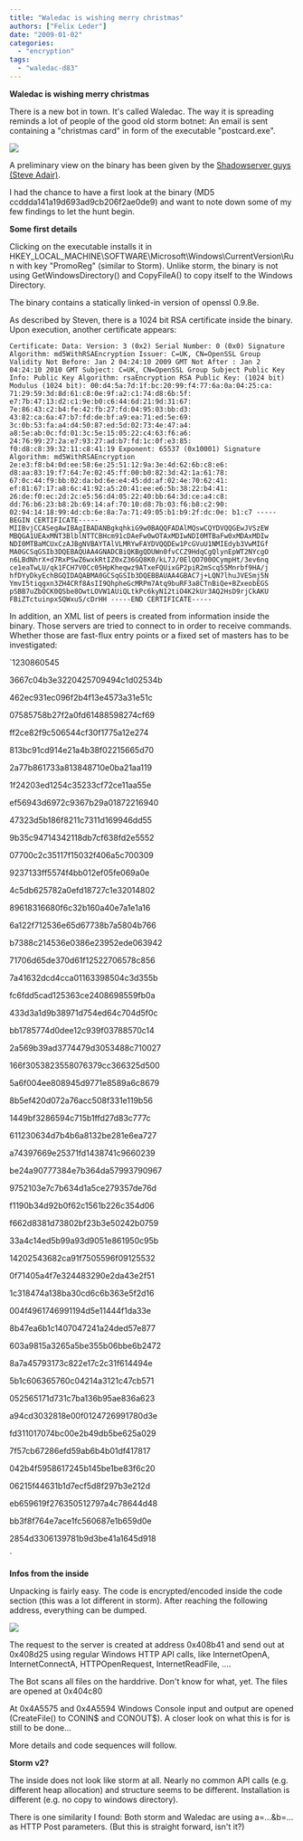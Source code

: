 ```yaml
---
title: "Waledac is wishing merry christmas"
authors: ["Felix Leder"]
date: "2009-01-02"
categories: 
  - "encryption"
tags: 
  - "waledac-d83"
---
```


**Waledac is wishing merry christmas**

There is a new bot in town. It's called Waledac. The way it is spreading reminds a lot of people of the good old storm botnet: An email is sent containing a "christmas card" in form of the executable "postcard.exe".

![](images/drupal_image_324.png)

A preliminary view on the binary has been given by the [Shadowserver guys (Steve Adair)](http://www.shadowserver.org/wiki/pmwiki.php?n=Calendar.20081231).

I had the chance to have a first look at the binary (MD5 ccddda141a19d693ad9cb206f2ae0de9) and want to note down some of my few findings to let the hunt begin.

**Some first details**

Clicking on the executable installs it in HKEY\_LOCAL\_MACHINE\\SOFTWARE\\Microsoft\\Windows\\CurrentVersion\\Run with key "PromoReg" (similar to Storm). Unlike storm, the binary is not using GetWindowsDirectory() and CopyFileA() to copy itself to the Windows Directory.

The binary contains a statically linked-in version of openssl 0.9.8e.

As described by Steven, there is a 1024 bit RSA certificate inside the binary. Upon execution, another certificate appears:

`Certificate: Data: Version: 3 (0x2) Serial Number: 0 (0x0) Signature Algorithm: md5WithRSAEncryption Issuer: C=UK, CN=OpenSSL Group Validity Not Before: Jan 2 04:24:10 2009 GMT Not After : Jan 2 04:24:10 2010 GMT Subject: C=UK, CN=OpenSSL Group Subject Public Key Info: Public Key Algorithm: rsaEncryption RSA Public Key: (1024 bit) Modulus (1024 bit): 00:d4:5a:7d:1f:bc:20:99:f4:77:6a:0a:04:25:ca: 71:29:59:3d:8d:61:c8:0e:9f:a2:c1:74:d8:6b:5f: e7:7b:47:13:d2:c1:9e:b0:c6:44:6d:21:9d:31:67: 7e:86:43:c2:b4:fe:42:fb:27:fd:04:95:03:bb:d3: 43:82:ca:6a:47:b7:fd:de:bf:a9:ea:71:ed:5e:69: 3c:0b:53:fa:a4:d4:50:87:ed:5d:02:73:4e:47:a4: a8:5e:ab:0c:fd:01:3c:5e:15:05:22:c4:63:f6:a6: 24:76:99:27:2a:e7:93:27:ad:b7:fd:1c:0f:e3:85: f0:d8:c8:39:32:11:c8:41:19 Exponent: 65537 (0x10001) Signature Algorithm: md5WithRSAEncryption 2e:e3:f8:b4:0d:ee:58:6e:25:51:12:9a:3e:4d:62:6b:c8:e6: d8:aa:83:19:f7:64:7e:02:45:ff:00:b0:82:3d:42:1a:61:78: 67:0c:44:f9:bb:02:da:bd:6e:e4:45:dd:af:02:4e:70:62:41: ef:81:67:17:a8:6c:41:92:a5:20:41:ee:e6:5b:38:22:b4:41: 26:de:f0:ec:2d:2c:e5:56:d4:05:22:40:bb:64:3d:ce:a4:c8: dd:76:b6:23:b8:2b:69:14:af:70:10:d8:7b:03:f6:b8:c2:90: 02:94:14:18:99:4d:cb:6e:8a:7a:71:49:05:b1:b9:2f:dc:0e: b1:c7 -----BEGIN CERTIFICATE----- MIIBvjCCASegAwIBAgIBADANBgkqhkiG9w0BAQQFADAlMQswCQYDVQQGEwJVSzEW MBQGA1UEAxMNT3BlblNTTCBHcm91cDAeFw0wOTAxMDIwNDI0MTBaFw0xMDAxMDIw NDI0MTBaMCUxCzAJBgNVBAYTAlVLMRYwFAYDVQQDEw1PcGVuU1NMIEdyb3VwMIGf MA0GCSqGSIb3DQEBAQUAA4GNADCBiQKBgQDUWn0fvCCZ9HdqCgQlynEpWT2NYcgO n6LBdNhrX+d7RxPSwZ6wxkRtIZ0xZ36GQ8K0/kL7J/0ElQO700OCympHt/3ev6nq ce1eaTwLU/qk1FCH7V0Cc05HpKheqwz9ATxeFQUixGP2piR2mScq55Mnrbf9HA/j hfDYyDkyEchBGQIDAQABMA0GCSqGSIb3DQEBBAUAA4GBAC7j+LQN7lhuJVESmj5N YmvI5tiqgxn3ZH4CRf8AsII9QhpheGcMRPm7Atq9buRF3a8CTnBiQe+BZxeobEGS pSBB7uZbOCK0QSbe8OwtLOVW1AUiQLtkPc6kyN12tiO4K2kUr3AQ2HsD9rjCkAKU FBiZTctuinpxSQWxuS/cDrHH -----END CERTIFICATE-----`

In addition, an XML list of peers is created from information inside the binary. Those servers are tried to connect to in order to receive commands. Whether those are fast-flux entry points or a fixed set of masters has to be investigated:

`1230860545

3667c04b3e3220425709494c1d02534b

462ec931ec096f2b4f13e4573a31e51c

07585758b27f2a0fd61488598274cf69

ff2ce82f9c506544cf30f1775a12e274

813bc91cd914e21a4b38f02215665d70

2a77b861733a813848710e0ba21aa119

1f24203ed1254c35233cf72ce11aa55e

ef56943d6972c9367b29a01872216940

47323d5b186f8211c7311d169946dd55

9b35c94714342118db7cf638fd2e5552

07700c2c35117f15032f406a5c700309

9237133ff5574f4bb012ef05fe069a0e

4c5db625782a0efd18727c1e32014802

89618316680f6c32b160a40e7a1e1a16

6a122f712536e65d67738b7a5804b766

b7388c214536e0386e23952ede063942

71706d65de370d61f12522706578c856

7a41632dcd4cca01163398504c3d355b

fc6fdd5cad125363ce2408698559fb0a

433d3a1d9b38971d754ed64c704d5f0c

bb1785774d0dee12c939f03788570c14

2a569b39ad3774479d3053488c710027

166f3053823558076379cc366325d500

5a6f004ee808945d9771e8589a6c8679

8b5ef420d072a76acc508f331e119b56

1449bf3286594c715b1ffd27d83c777c

611230634d7b4b6a8132be281e6ea727

a74397669e25371fd1438741c9660239

be24a90777384e7b364da57993790967

9752103e7c7b634d1a5ce279357de76d

f1190b34d92b0f62c1561b226c354d06

f662d8381d73802bf23b3e50242b0759

33a4c14ed5b99a93d9051e861950c95b

14202543682ca91f7505596f09125532

0f71405a4f7e324483290e2da43e2f51

1c318474a138ba30cd6c6b363e5f2d16

004f4961746991194d5e11444f1da33e

8b47ea6b1c1407047241a24ded57e877

603a9815a3265a5be355b06bbe6b2472

8a7a45793173c822e17c2c31f614494e

5b1c606365760c04214a3121c47cb571

052565171d731c7ba136b95ae836a623

a94cd3032818e00f0124726991780d3e

fd311017074bc00e2b49db5be625a029

7f57cb67286efd59ab6b4b01df417817

042b4f5958617245b145be1be83f6c20

06215f44631b1d7ecf5d8f297b3e212d

eb659619f276350512797a4c78644d48

bb3f8f764e7ace1fc560687e1b659d0e

2854d3306139781b9d3be41a1645d918

`

**Infos from the inside**

Unpacking is fairly easy. The code is encrypted/encoded inside the code section (this was a lot different in storm). After reaching the following address, everything can be dumped.

![](images/drupal_image_323.png)

The request to the server is created at address 0x408b41 and send out at 0x408d25 using regular Windows HTTP API calls, like InternetOpenA, InternetConnectA, HTTPOpenRequest, InternetReadFile, ....

The Bot scans all files on the harddrive. Don't know for what, yet. The files are opened at 0x404c80

At 0x4A5575 and 0x4A5594 Windows Console input and output are opened (CreateFile() to CONIN$ and CONOUT$). A closer look on what this is for is still to be done...

More details and code sequences will follow.

**Storm v2?**

The inside does not look like storm at all. Nearly no common API calls (e.g. different heap allocation) and structure seems to be different. Installation is different (e.g. no copy to windows directory).

There is one similarity I found: Both storm and Waledac are using a=...&b=... as HTTP Post parameters. (But this is straight forward, isn't it?)
